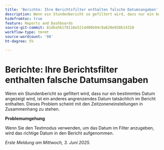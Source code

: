 ```yaml
---
title: 'Berichte: Ihre Berichtsfilter enthalten falsche Datumsangaben'
description: Wenn ein Stundenbericht so gefiltert wird, dass nur ein bestimmtes Datum angezeigt wird, ist ein anderes angrenzendes Datum tatsächlich im Bericht enthalten. Dieses Problem scheint mit den Zeitzoneneinstellungen in Zusammenhang zu stehen.
hidefromtoc: true
feature: Reports and Dashboards
source-git-commit: 81dba561f8116e5214d06b94c9a620e938b14310
workflow-type: tm+mt
source-wordcount: '98'
ht-degree: 5%

---
```


# Berichte: Ihre Berichtsfilter enthalten falsche Datumsangaben

Wenn ein Stundenbericht so gefiltert wird, dass nur ein bestimmtes Datum angezeigt wird, ist ein anderes angrenzendes Datum tatsächlich im Bericht enthalten. Dieses Problem scheint mit den Zeitzoneneinstellungen in Zusammenhang zu stehen.

**Problemumgehung**

Wenn Sie den Textmodus verwenden, um das Datum im Filter anzugeben, wird das richtige Datum in den Bericht aufgenommen.

_Erste Meldung am Mittwoch, 3. Juni 2025._